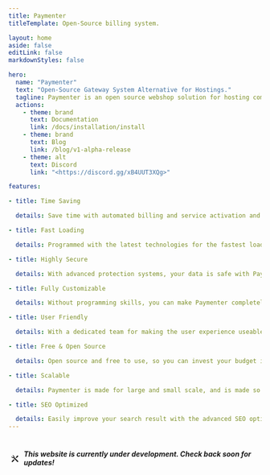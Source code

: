 ```yaml
---
title: Paymenter
titleTemplate: Open-Source billing system.

layout: home
aside: false
editLink: false
markdownStyles: false

hero:
  name: "Paymenter"
  text: "Open-Source Gateway System Alternative for Hostings."
  tagline: Paymenter is an open source webshop solution for hosting companies. It's developed to provide an more easy way to manage your hosting company.
  actions:
    - theme: brand
      text: Documentation
      link: /docs/installation/install
    - theme: brand
      text: Blog
      link: /blog/v1-alpha-release
    - theme: alt
      text: Discord
      link: "<https://discord.gg/xB4UUT3XQg>"

features:

- title: Time Saving

  details: Save time with automated billing and service activation and suspession.

- title: Fast Loading

  details: Programmed with the latest technologies for the fastest loading speed.

- title: Highly Secure

  details: With advanced protection systems, your data is safe with Paymenter.

- title: Fully Customizable

  details: Without programming skills, you can make Paymenter completely match to your branding.

- title: User Friendly

  details: With a dedicated team for making the user experience useable for anyone.

- title: Free & Open Source

  details: Open source and free to use, so you can invest your budget in the things that really matter.

- title: Scalable

  details: Paymenter is made for large and small scale, and is made so it can handle any amount of users.

- title: SEO Optimized

  details: Easily improve your search result with the advanced SEO options.
---
```


<script setup>
import SupportBanner from '@theme/components/landing/SupportBanner.vue'
</script>


  <div class="" style="background: var(--vp-custom-block-warning-bg);display: inline-flex;align-items: center;width: 100%; justify-content: center;padding: 4px;border-radius: 8px;">
        <svg style="margin-right:8px;" width="20px" height="20px" xmlns="http://www.w3.org/2000/svg" viewBox="0 0 24 24" fill="currentColor">
            <path d="M5.32943 3.27158C6.56252 2.8332 7.9923 3.10749 8.97927 4.09446C9.96652 5.08171 10.2407 6.51202 9.80178 7.74535L20.6465 18.5902L18.5252 20.7115L7.67936 9.86709C6.44627 10.3055 5.01649 10.0312 4.02952 9.04421C3.04227 8.05696 2.7681 6.62665 3.20701 5.39332L5.44373 7.63C6.02952 8.21578 6.97927 8.21578 7.56505 7.63C8.15084 7.04421 8.15084 6.09446 7.56505 5.50868L5.32943 3.27158ZM15.6968 5.15512L18.8788 3.38736L20.293 4.80157L18.5252 7.98355L16.7574 8.3371L14.6361 10.4584L13.2219 9.04421L15.3432 6.92289L15.6968 5.15512ZM8.62572 12.9333L10.747 15.0546L5.79729 20.0044C5.2115 20.5902 4.26175 20.5902 3.67597 20.0044C3.12464 19.453 3.09221 18.5793 3.57867 17.99L3.67597 17.883L8.62572 12.9333Z">
            </path>
        </svg>
        <h5>This website is currently under development. Check back soon for updates!</h5>
</div>

<div class="VPHome">
    <SupportBanner />
</div>






